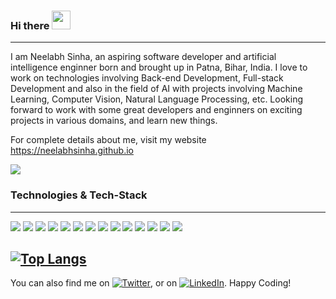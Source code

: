 ### Hi there <img src="https://raw.githubusercontent.com/MartinHeinz/MartinHeinz/master/wave.gif" width="30px">
---
I am Neelabh Sinha, an aspiring software developer and artificial intelligence enginner born and brought up in Patna, Bihar, India. I love to work on technologies involving Back-end Development, Full-stack Development and also in the field of AI with projects involving Machine Learning, Computer Vision, Natural Language Processing, etc. Looking forward to work with some great developers and enginners on exciting projects in various domains, and learn new things.

For complete details about me, visit my website https://neelabhsinha.github.io


<img align="center" src="https://github-readme-stats.vercel.app/api?username=neelabhsinha&show_icons=true" />

<!--
[![ReadMe Card](https://github-readme-stats.vercel.app/api/pin/?username=neelabhsinha&repo=github-readme-stats)](https://github.com/anuraghazra/github-readme-stats)
-->
### Technologies & Tech-Stack
---
![](https://img.shields.io/badge/Lang-HTML-informational?style=flat&logo=HTML5&logoColor=white&color=44b0fc)
![](https://img.shields.io/badge/Lang-CSS-informational?style=flat&logo=CSS3&logoColor=white&color=44b0fc)
![](https://img.shields.io/badge/Lang-JavaScript-informational?style=flat&logo=JavaScript&logoColor=white&color=44b0fc)
![](https://img.shields.io/badge/Lang-Java-informational?style=flat&logo=Java&logoColor=white&color=44b0fc)
![](https://img.shields.io/badge/Lang-Python-informational?style=flat&logo=Python&logoColor=white&color=44b0fc)
![](https://img.shields.io/badge/Framework-Angular-informational?style=flat&logo=Angular&logoColor=white&color=44b0fc)
![](https://img.shields.io/badge/Framework-SpringBoot-informational?style=flat&logo=Spring&logoColor=white&color=44b0fc)
![](https://img.shields.io/badge/Framework-Express.js-informational?style=flat&logo=JavaScript&logoColor=white&color=44b0fc)
![](https://img.shields.io/badge/DB-SQL-informational?style=flat&logo=MySQL&logoColor=white&color=44b0fc)
![](https://img.shields.io/badge/DB-MongoDB-informational?style=flat&logo=MongoDB&logoColor=white&color=44b0fc)
![](https://img.shields.io/badge/Library-Tensorflow-informational?style=flat&logo=Tensorflow&logoColor=white&color=44b0fc)
![](https://img.shields.io/badge/Library-Scikit-Learn-informational?style=flat&logo=Scikit&logoColor=white&color=44b0fc)
![](https://img.shields.io/badge/Library-OpenCV-informational?style=flat&logo=OpenCV&logoColor=white&color=44b0fc)
![](https://img.shields.io/badge/Library-Pandas-informational?style=flat&logo=Pandas&logoColor=white&color=44b0fc)

[![Top Langs](https://github-readme-stats.vercel.app/api/top-langs/?username=neelabhsinha)](https://github.com/anuraghazra/github-readme-stats)
---
You can also find me on [![Twitter][1.2]][1], or on [![LinkedIn][2.2]][2]. Happy Coding!

<!-- Icons -->

[1.2]: http://i.imgur.com/wWzX9uB.png (twitter icon without padding)
[2.2]: https://raw.githubusercontent.com/MartinHeinz/MartinHeinz/master/linkedin-3-16.png (LinkedIn icon without padding)

<!-- Links to your social media accounts -->

[1]: https://twitter.com/chillichicken_
[2]: https://www.linkedin.com/in/neelabh-sinha/
